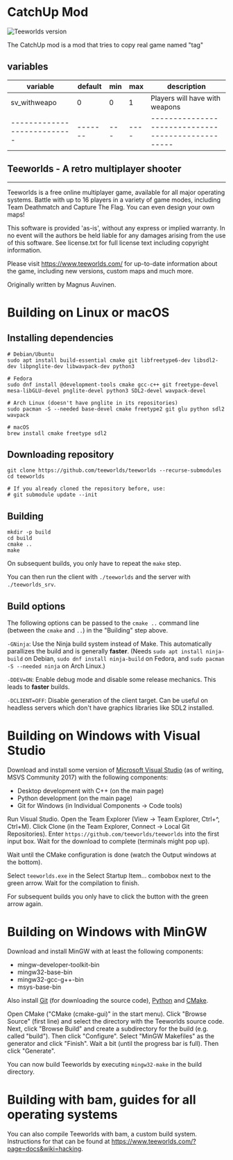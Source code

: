 # CatchUp Mod
![Teeworlds version](https://img.shields.io/badge/Teeworlds-0.6.5-brightgreen.svg)

The CatchUp mod is a mod that tries to copy real game named "tag"

## variables

| variable                    | default | min | max  | description                                        |
| --------------------------- | ------- | --- | ---- | -------------------------------------------------- |
| sv_withweapo                | 0       | 0   | 1    | Players will have with weapons                     |
| --------------------------- | ------- | --- | ---- | -------------------------------------------------- |

## Teeworlds - A retro multiplayer shooter
---------------------------

Teeworlds is a free online multiplayer game, available for all major
operating systems. Battle with up to 16 players in a variety of game
modes, including Team Deathmatch and Capture The Flag. You can even
design your own maps!

This software is provided 'as-is', without any express or implied
warranty. In no event will the authors be held liable for any damages
arising from the use of this software. See license.txt for full license
text including copyright information.

Please visit https://www.teeworlds.com/ for up-to-date information about
the game, including new versions, custom maps and much more.

Originally written by Magnus Auvinen.


Building on Linux or macOS
==========================

Installing dependencies
-----------------------

    # Debian/Ubuntu
    sudo apt install build-essential cmake git libfreetype6-dev libsdl2-dev libpnglite-dev libwavpack-dev python3

    # Fedora
    sudo dnf install @development-tools cmake gcc-c++ git freetype-devel mesa-libGLU-devel pnglite-devel python3 SDL2-devel wavpack-devel

    # Arch Linux (doesn't have pnglite in its repositories)
    sudo pacman -S --needed base-devel cmake freetype2 git glu python sdl2 wavpack

    # macOS
    brew install cmake freetype sdl2


Downloading repository
----------------------

    git clone https://github.com/teeworlds/teeworlds --recurse-submodules
    cd teeworlds

    # If you already cloned the repository before, use:
    # git submodule update --init


Building
--------

    mkdir -p build
    cd build
    cmake ..
    make

On subsequent builds, you only have to repeat the `make` step.

You can then run the client with `./teeworlds` and the server with
`./teeworlds_srv`.


Build options
-------------

The following options can be passed to the `cmake ..` command line (between the
`cmake` and `..`) in the "Building" step above.

`-GNinja`: Use the Ninja build system instead of Make. This automatically
parallizes the build and is generally **faster**. (Needs `sudo apt install
ninja-build` on Debian, `sudo dnf install ninja-build` on Fedora, and `sudo
pacman -S --needed ninja` on Arch Linux.)

`-DDEV=ON`: Enable debug mode and disable some release mechanics. This leads to
**faster** builds.

`-DCLIENT=OFF`: Disable generation of the client target. Can be useful on
headless servers which don't have graphics libraries like SDL2 installed.


Building on Windows with Visual Studio
======================================

Download and install some version of [Microsoft Visual
Studio](https://www.visualstudio.com/) (as of writing, MSVS Community 2017)
with the following components:

* Desktop development with C++ (on the main page)
* Python development (on the main page)
* Git for Windows (in Individual Components → Code tools)

Run Visual Studio. Open the Team Explorer (View → Team Explorer, Ctrl+^,
Ctrl+M). Click Clone (in the Team Explorer, Connect → Local Git Repositories).
Enter `https://github.com/teeworlds/teeworlds` into the first input box. Wait
for the download to complete (terminals might pop up).

Wait until the CMake configuration is done (watch the Output windows at the
bottom).

Select `teeworlds.exe` in the Select Startup Item… combobox next to the green
arrow. Wait for the compilation to finish.

For subsequent builds you only have to click the button with the green arrow
again.


Building on Windows with MinGW
==============================

Download and install MinGW with at least the following components:

- mingw-developer-toolkit-bin
- mingw32-base-bin
- mingw32-gcc-g++-bin
- msys-base-bin

Also install [Git](https://git-scm.com/downloads) (for downloading the source
code), [Python](https://www.python.org/downloads/) and
[CMake](https://cmake.org/download/).

Open CMake ("CMake (cmake-gui)" in the start menu). Click "Browse Source"
(first line) and select the directory with the Teeworlds source code. Next,
click "Browse Build" and create a subdirectory for the build (e.g. called
"build"). Then click "Configure". Select "MinGW Makefiles" as the generator and
click "Finish". Wait a bit (until the progress bar is full). Then click
"Generate".

You can now build Teeworlds by executing `mingw32-make` in the build directory.


Building with bam, guides for all operating systems
===================================================

You can also compile Teeworlds with bam, a custom build system. Instructions
for that can be found at https://www.teeworlds.com/?page=docs&wiki=hacking.
